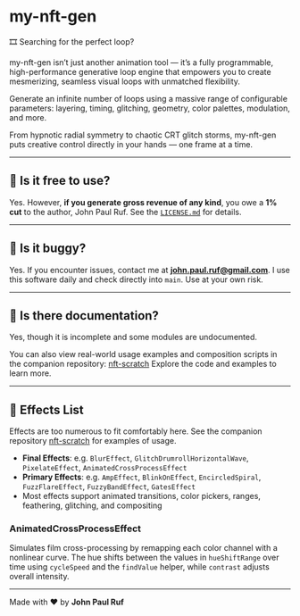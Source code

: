 # my-nft-gen

🎞️ Searching for the perfect loop?

my-nft-gen isn’t just another animation tool — it’s a fully programmable, high-performance generative loop engine that empowers you to create mesmerizing, seamless visual loops with unmatched flexibility.

Generate an infinite number of loops using a massive range of configurable parameters: layering, timing, glitching, geometry, color palettes, modulation, and more.

From hypnotic radial symmetry to chaotic CRT glitch storms, my-nft-gen puts creative control directly in your hands — one frame at a time.

---

## 💼 Is it free to use?

Yes. However, **if you generate gross revenue of any kind**, you owe a **1% cut** to the author, John Paul Ruf. See the [`LICENSE.md`](LICENSE.md) for details.

---

## 🤖 Is it buggy?

Yes. If you encounter issues, contact me at **[john.paul.ruf@gmail.com](mailto:john.paul.ruf@gmail.com)**. I use this software daily and check directly into `main`. Use at your own risk.

---

## 📖 Is there documentation?

Yes, though it is incomplete and some modules are undocumented. 

You can also view real-world usage examples and composition scripts in the companion repository: [nft-scratch](https://github.com/john-paul-ruf/nft-scratch)
Explore the code and examples to learn more.

---

## 🎨 Effects List

Effects are too numerous to fit comfortably here. See the companion repository [nft-scratch](https://github.com/john-paul-ruf/nft-scratch) for examples of usage.

* **Final Effects**: e.g. `BlurEffect`, `GlitchDrumrollHorizontalWave`, `PixelateEffect`, `AnimatedCrossProcessEffect`
* **Primary Effects**: e.g. `AmpEffect`, `BlinkOnEffect`, `EncircledSpiral`, `FuzzFlareEffect`, `FuzzyBandEffect`, `GatesEffect`
* Most effects support animated transitions, color pickers, ranges, feathering, glitching, and compositing

### AnimatedCrossProcessEffect

Simulates film cross-processing by remapping each color channel with a nonlinear curve. The hue shifts between the values in `hueShiftRange` over time using `cycleSpeed` and the `findValue` helper, while `contrast` adjusts overall intensity.

---

Made with ♥ by **John Paul Ruf**
